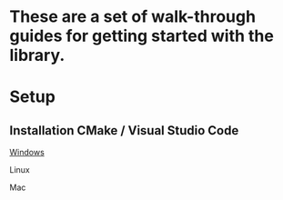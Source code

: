 # These are a set of walk-through guides for getting started with the library.

# Setup

## Installation CMake / Visual Studio Code

[Windows](https://github.com/Ed94/VaultedThermals/wiki/VT-Guides:-WIndows-Setup)

Linux 

Mac

# 
